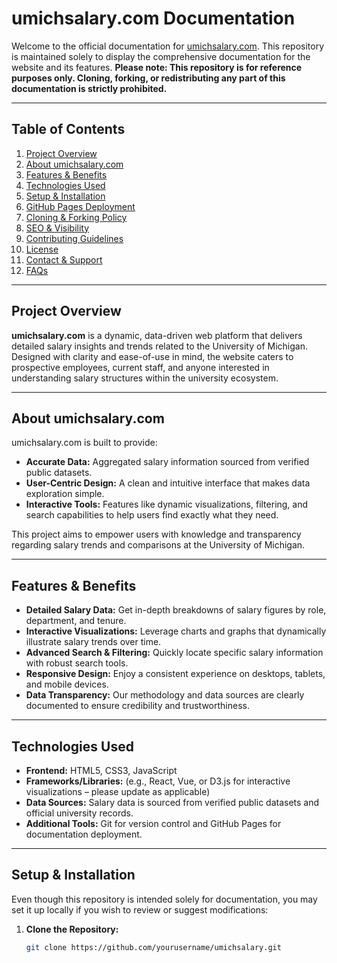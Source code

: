 # umichsalary.com Documentation

Welcome to the official documentation for [umichsalary.com](https://umichsalary.com). This repository is maintained solely to display the comprehensive documentation for the website and its features. **Please note: This repository is for reference purposes only. Cloning, forking, or redistributing any part of this documentation is strictly prohibited.**

---

## Table of Contents

1. [Project Overview](#project-overview)
2. [About umichsalary.com](#about-umichsalarycom)
3. [Features & Benefits](#features--benefits)
4. [Technologies Used](#technologies-used)
5. [Setup & Installation](#setup--installation)
6. [GitHub Pages Deployment](#github-pages-deployment)
7. [Cloning & Forking Policy](#cloning--forking-policy)
8. [SEO & Visibility](#seo--visibility)
9. [Contributing Guidelines](#contributing-guidelines)
10. [License](#license)
11. [Contact & Support](#contact--support)
12. [FAQs](#faqs)

---

## Project Overview

**umichsalary.com** is a dynamic, data-driven web platform that delivers detailed salary insights and trends related to the University of Michigan. Designed with clarity and ease-of-use in mind, the website caters to prospective employees, current staff, and anyone interested in understanding salary structures within the university ecosystem.

---

## About umichsalary.com

umichsalary.com is built to provide:
- **Accurate Data:** Aggregated salary information sourced from verified public datasets.
- **User-Centric Design:** A clean and intuitive interface that makes data exploration simple.
- **Interactive Tools:** Features like dynamic visualizations, filtering, and search capabilities to help users find exactly what they need.

This project aims to empower users with knowledge and transparency regarding salary trends and comparisons at the University of Michigan.

---

## Features & Benefits

- **Detailed Salary Data:** Get in-depth breakdowns of salary figures by role, department, and tenure.
- **Interactive Visualizations:** Leverage charts and graphs that dynamically illustrate salary trends over time.
- **Advanced Search & Filtering:** Quickly locate specific salary information with robust search tools.
- **Responsive Design:** Enjoy a consistent experience on desktops, tablets, and mobile devices.
- **Data Transparency:** Our methodology and data sources are clearly documented to ensure credibility and trustworthiness.

---

## Technologies Used

- **Frontend:** HTML5, CSS3, JavaScript
- **Frameworks/Libraries:** (e.g., React, Vue, or D3.js for interactive visualizations – please update as applicable)
- **Data Sources:** Salary data is sourced from verified public datasets and official university records.
- **Additional Tools:** Git for version control and GitHub Pages for documentation deployment.

---

## Setup & Installation

Even though this repository is intended solely for documentation, you may set it up locally if you wish to review or suggest modifications:

1. **Clone the Repository:**

   ```bash
   git clone https://github.com/yourusername/umichsalary.git

